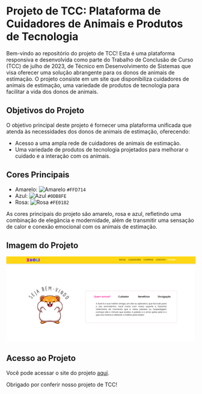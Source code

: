 # Projeto de TCC: Plataforma de Cuidadores de Animais e Produtos de Tecnologia

Bem-vindo ao repositório do projeto de TCC! Esta é uma plataforma responsiva e desenvolvida como parte do Trabalho de Conclusão de Curso (TCC) de julho de 2023, de Técnico em Desenvolvimento de Sistemas que visa oferecer uma solução abrangente para os donos de animais de estimação. O projeto consiste em um site que disponibiliza cuidadores de animais de estimação, uma variedade de produtos de tecnologia para facilitar a vida dos donos de animais.

## Objetivos do Projeto

O objetivo principal deste projeto é fornecer uma plataforma unificada que atenda às necessidades dos donos de animais de estimação, oferecendo:

- Acesso a uma ampla rede de cuidadores de animais de estimação.
- Uma variedade de produtos de tecnologia projetados para melhorar o cuidado e a interação com os animais.

## Cores Principais

- Amarelo: ![Amarelo](https://via.placeholder.com/15/FFD714/000000?text=+) `#FFD714`
- Azul: ![Azul](https://via.placeholder.com/15/0DB8FE/000000?text=+) `#0DB8FE`
- Rosa: ![Rosa](https://via.placeholder.com/15/FE0182/000000?text=+) `#FE0182`

As cores principais do projeto são amarelo, rosa e azul, refletindo uma combinação de elegância e modernidade, além de transmitir uma sensação de calor e conexão emocional com os animais de estimação.

## Imagem do Projeto

![Imagem do Projeto de TCC](./imgZooli.png)

## Acesso ao Projeto

Você pode acessar o site do projeto [aqui](https://zoolisite.000webhostapp.com/).

Obrigado por conferir nosso projeto de TCC!

